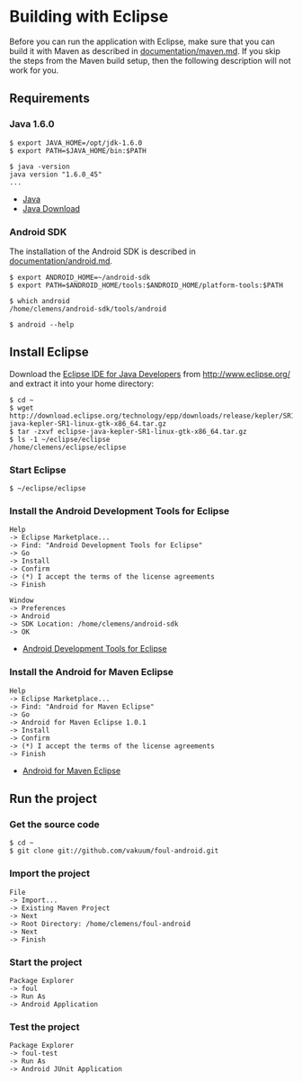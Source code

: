 # Building with Eclipse

Before you can run the application with Eclipse, make sure that you can build it with Maven as described in [documentation/maven.md](documentation/maven.md). If you skip the steps from the Maven build setup, then the following description will not work for you.

## Requirements

### Java 1.6.0

```
$ export JAVA_HOME=/opt/jdk-1.6.0
$ export PATH=$JAVA_HOME/bin:$PATH

$ java -version
java version "1.6.0_45"
...
```

* [Java](http://www.oracle.com/technetwork/java/)
* [Java Download](http://www.oracle.com/technetwork/java/javase/downloads/)

### Android SDK

The installation of the Android SDK is described in [documentation/android.md](android.md).

```
$ export ANDROID_HOME=~/android-sdk
$ export PATH=$ANDROID_HOME/tools:$ANDROID_HOME/platform-tools:$PATH

$ which android
/home/clemens/android-sdk/tools/android

$ android --help
```

## Install Eclipse

Download the [Eclipse IDE for Java Developers](http://www.eclipse.org/downloads/packages/eclipse-ide-java-developers/keplersr1) from http://www.eclipse.org/ and extract it into your home directory:

```
$ cd ~
$ wget http://download.eclipse.org/technology/epp/downloads/release/kepler/SR1/eclipse-java-kepler-SR1-linux-gtk-x86_64.tar.gz
$ tar -zxvf eclipse-java-kepler-SR1-linux-gtk-x86_64.tar.gz
$ ls -1 ~/eclipse/eclipse
/home/clemens/eclipse/eclipse
```

### Start Eclipse

```
$ ~/eclipse/eclipse
```

### Install the Android Development Tools for Eclipse

```
Help
-> Eclipse Marketplace...
-> Find: "Android Development Tools for Eclipse"
-> Go
-> Install
-> Confirm
-> (*) I accept the terms of the license agreements
-> Finish

Window
-> Preferences
-> Android
-> SDK Location: /home/clemens/android-sdk
-> OK
```

* [Android Development Tools for Eclipse](https://developer.android.com/tools/sdk/eclipse-adt.html)

### Install the Android for Maven Eclipse

```
Help
-> Eclipse Marketplace...
-> Find: "Android for Maven Eclipse"
-> Go
-> Android for Maven Eclipse 1.0.1
-> Install
-> Confirm
-> (*) I accept the terms of the license agreements
-> Finish
```

* [Android for Maven Eclipse](https://github.com/rgladwell/m2e-android)

## Run the project

### Get the source code

```
$ cd ~
$ git clone git://github.com/vakuum/foul-android.git
```

### Import the project

```
File
-> Import...
-> Existing Maven Project
-> Next
-> Root Directory: /home/clemens/foul-android
-> Next
-> Finish
```

### Start the project

```
Package Explorer
-> foul
-> Run As
-> Android Application
```

### Test the project

```
Package Explorer
-> foul-test
-> Run As
-> Android JUnit Application
```

